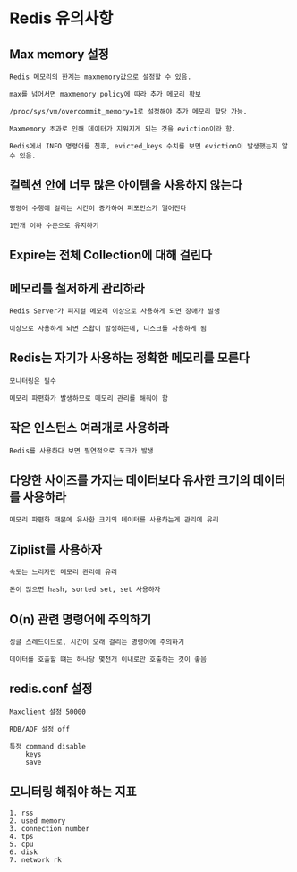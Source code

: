 # Redis 유의사항

## Max memory 설정 

    Redis 메모리의 한계는 maxmemory값으로 설정할 수 있음. 

    max를 넘어서면 maxmemory policy에 따라 추가 메모리 확보

    /proc/sys/vm/overcommit_memory=1로 설정해야 추가 메모리 할당 가능.

    Maxmemory 초과로 인해 데이터가 지워지게 되는 것을 eviction이라 함.

    Redis에서 INFO 명령어를 친후, evicted_keys 수치를 보면 eviction이 발생했는지 알 수 있음.

## 컬렉션 안에 너무 많은 아이템을 사용하지 않는다 

    명령어 수행에 걸리는 시간이 증가하여 퍼포먼스가 떨어진다

    1만개 이하 수준으로 유지하기

## Expire는 전체 Collection에 대해 걸린다

## 메모리를 철저하게 관리하라

    Redis Server가 피지컬 메모리 이상으로 사용하게 되면 장애가 발생
    
    이상으로 사용하게 되면 스왑이 발생하는데, 디스크를 사용하게 됨

## Redis는 자기가 사용하는 정확한 메모리를 모른다

    모니터링은 필수 

    메모리 파편화가 발생하므로 메모리 관리를 해줘야 함

## 작은 인스턴스 여러개로 사용하라

    Redis를 사용하다 보면 필연적으로 포크가 발생

## 다양한 사이즈를 가지는 데이터보다 유사한 크기의 데이터를 사용하라

    메모리 파편화 때문에 유사한 크기의 데이터를 사용하는게 관리에 유리

## Ziplist를 사용하자

    속도는 느리자만 메모리 관리에 유리

    돈이 많으면 hash, sorted set, set 사용하자 

## O(n) 관련 명령어에 주의하기 

    싱글 스레드이므로, 시간이 오래 걸리는 명령어에 주의하기

    데이터를 호출할 떄는 하나당 몇천개 이내로만 호출하는 것이 좋음

## redis.conf 설정

    Maxclient 설정 50000

    RDB/AOF 설정 off

    특정 command disable 
        keys
        save


## 모니터링 해줘야 하는 지표

    1. rss
    2. used memory
    3. connection number
    4. tps
    5. cpu
    6. disk
    7. network rk 